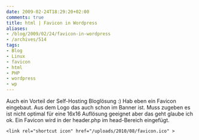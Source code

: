 ```yaml
---
date: 2009-02-24T18:29:20+02:00
comments: true
title: html | Favicon in Wordpress
aliases:
- /blog/2009/02/24/favicon-in-wordpress
- /archives/514
tags:
- Blog
- Linux
- favicon
- html
- PHP
- wordpress
- wp
---
```


Auch ein Vorteil der Self-Hosting Bloglösung :) Hab eben ein Favicon
eingebaut. Aus dem Logo das auch schon im Banner ist. Muss zugeben es ist
nicht optimal für eine 16x16 Auflösung geeignet aber das geht glaube ich
ok. Ein Favicon wird in der header.php im head-Bereich eingefügt.

```
<link rel="shortcut icon" href="/uploads/2010/08/favicon.ico" >
```
